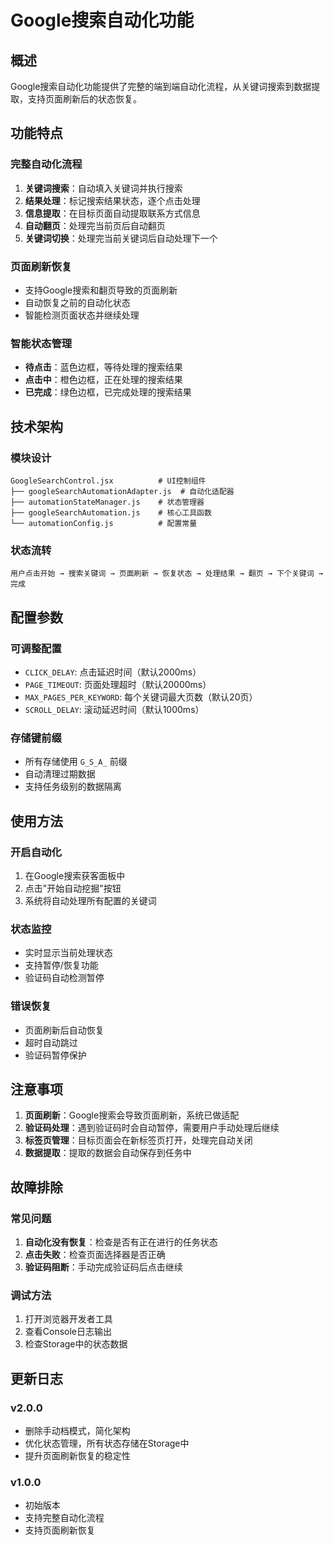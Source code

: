 # Google搜索自动化功能

## 概述

Google搜索自动化功能提供了完整的端到端自动化流程，从关键词搜索到数据提取，支持页面刷新后的状态恢复。

## 功能特点

### 完整自动化流程
1. **关键词搜索**：自动填入关键词并执行搜索
2. **结果处理**：标记搜索结果状态，逐个点击处理
3. **信息提取**：在目标页面自动提取联系方式信息
4. **自动翻页**：处理完当前页后自动翻页
5. **关键词切换**：处理完当前关键词后自动处理下一个

### 页面刷新恢复
- 支持Google搜索和翻页导致的页面刷新
- 自动恢复之前的自动化状态
- 智能检测页面状态并继续处理

### 智能状态管理
- **待点击**：蓝色边框，等待处理的搜索结果
- **点击中**：橙色边框，正在处理的搜索结果
- **已完成**：绿色边框，已完成处理的搜索结果

## 技术架构

### 模块设计
```
GoogleSearchControl.jsx          # UI控制组件
├── googleSearchAutomationAdapter.js  # 自动化适配器
├── automationStateManager.js    # 状态管理器
├── googleSearchAutomation.js    # 核心工具函数
└── automationConfig.js          # 配置常量
```

### 状态流转
```
用户点击开始 → 搜索关键词 → 页面刷新 → 恢复状态 → 处理结果 → 翻页 → 下个关键词 → 完成
```

## 配置参数

### 可调整配置
- `CLICK_DELAY`: 点击延迟时间（默认2000ms）
- `PAGE_TIMEOUT`: 页面处理超时（默认20000ms）
- `MAX_PAGES_PER_KEYWORD`: 每个关键词最大页数（默认20页）
- `SCROLL_DELAY`: 滚动延迟时间（默认1000ms）

### 存储键前缀
- 所有存储使用 `G_S_A_` 前缀
- 自动清理过期数据
- 支持任务级别的数据隔离

## 使用方法

### 开启自动化
1. 在Google搜索获客面板中
2. 点击"开始自动挖掘"按钮
3. 系统将自动处理所有配置的关键词

### 状态监控
- 实时显示当前处理状态
- 支持暂停/恢复功能
- 验证码自动检测暂停

### 错误恢复
- 页面刷新后自动恢复
- 超时自动跳过
- 验证码暂停保护

## 注意事项

1. **页面刷新**：Google搜索会导致页面刷新，系统已做适配
2. **验证码处理**：遇到验证码时会自动暂停，需要用户手动处理后继续
3. **标签页管理**：目标页面会在新标签页打开，处理完自动关闭
4. **数据提取**：提取的数据会自动保存到任务中

## 故障排除

### 常见问题
1. **自动化没有恢复**：检查是否有正在进行的任务状态
2. **点击失败**：检查页面选择器是否正确
3. **验证码阻断**：手动完成验证码后点击继续

### 调试方法
1. 打开浏览器开发者工具
2. 查看Console日志输出
3. 检查Storage中的状态数据

## 更新日志

### v2.0.0
- 删除手动档模式，简化架构
- 优化状态管理，所有状态存储在Storage中
- 提升页面刷新恢复的稳定性

### v1.0.0
- 初始版本
- 支持完整自动化流程
- 支持页面刷新恢复 